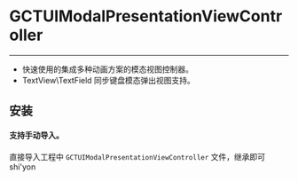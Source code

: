 # GCTUIModalPresentationViewController
- - - - - 
* 快速使用的集成多种动画方案的模态视图控制器。
* TextView\TextField 同步键盘模态弹出视图支持。

## 安装

#### 支持手动导入。
直接导入工程中 `GCTUIModalPresentationViewController` 文件，继承即可shi'yon





